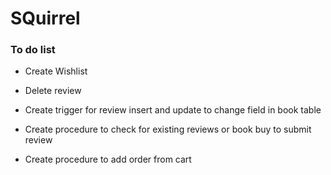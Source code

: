 # SQuirrel 


### To do list
- Create Wishlist
- Delete review

- Create trigger for review insert and update to change field in book table
- Create procedure to check for existing reviews or book buy to submit review
- Create procedure to add order from cart